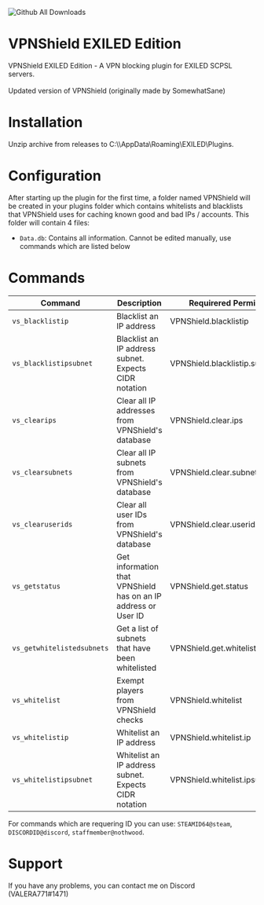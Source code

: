 ![Github All Downloads](https://img.shields.io/github/downloads/VALERA771/VPNShield/total.svg?style=flat)

# VPNShield EXILED Edition
VPNShield EXILED Edition - A VPN blocking plugin for EXILED SCPSL servers.<br><br>
Updated version of VPNShield (originally made by SomewhatSane)

<h1>Installation</h1>

<p>Unzip archive from releases to C:\<Yor User>\AppData\Roaming\EXILED\Plugins.

<h1>Configuration</h1>

<p>After starting up the plugin for the first time, a folder named VPNShield will be created in your plugins folder which contains whitelists and blacklists that VPNShield uses for caching known good and bad IPs / accounts. This folder will contain 4 files:

- `Data.db`: Contains all information. Cannot be edited manually, use commands which are listed below

<h1>Commands</h1>

|Command|Description|Requirered Permission|
|---------|--------------|----------------|
|`vs_blacklistip`|Blacklist an IP address|VPNShield.blacklistip|
|`vs_blacklistipsubnet`|Blacklist an IP address subnet. Expects CIDR notation|VPNShield.blacklistip.subnet|
|`vs_clearips`|Clear all IP addresses from VPNShield's database|VPNShield.clear.ips|
|`vs_clearsubnets`|Clear all IP subnets from VPNShield's database|VPNShield.clear.subnets|
|`vs_clearuserids`|Clear all user IDs from VPNShield's database|VPNShield.clear.userids|
|`vs_getstatus`|Get information that VPNShield has on an IP address or User ID|VPNShield.get.status|
|`vs_getwhitelistedsubnets`|Get a list of subnets that have been whitelisted|VPNShield.get.whitelistedsubnets|
|`vs_whitelist`|Exempt players from VPNShield checks|VPNShield.whitelist|
|`vs_whitelistip`|Whitelist an IP address|VPNShield.whitelist.ip|
|`vs_whitelistipsubnet`|Whitelist an IP address subnet. Expects CIDR notation|VPNShield.whitelist.ipsubnet|

For commands which are requering ID you can use: `STEAMID64@steam`, `DISCORDID@discord`, `staffmember@nothwood`.

<h1>Support</h1>

If you have any problems, you can contact me on Discord (VALERA771#1471)
